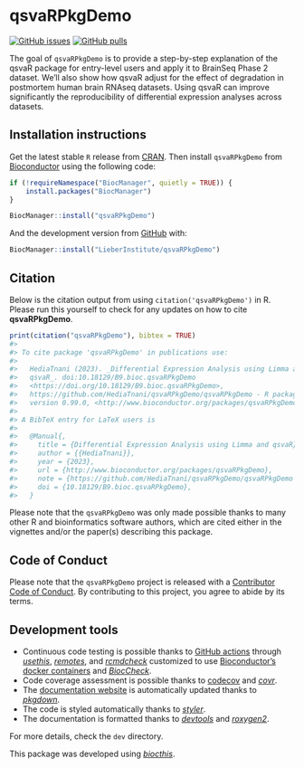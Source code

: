 
<!-- README.md is generated from README.Rmd. Please edit that file -->

# qsvaRPkgDemo

<!-- badges: start -->

[![GitHub
issues](https://img.shields.io/github/issues/HediaTnani/qsvaRPkgDemo)](https://github.com/HediaTnani/qsvaRPkgDemo/issues)
[![GitHub
pulls](https://img.shields.io/github/issues-pr/HediaTnani/qsvaRPkgDemo)](https://github.com/HediaTnani/qsvaRPkgDemo/pulls)
<!-- badges: end -->

The goal of `qsvaRPkgDemo` is to provide a step-by-step explanation of
the qsvaR package for entry-level users and apply it to BrainSeq Phase 2
dataset. We’ll also show how qsvaR adjust for the effect of degradation
in postmortem human brain RNAseq datasets. Using qsvaR can improve
significantly the reproducibility of differential expression analyses
across datasets.

## Installation instructions

Get the latest stable `R` release from
[CRAN](http://cran.r-project.org/). Then install `qsvaRPkgDemo` from
[Bioconductor](http://bioconductor.org/) using the following code:

``` r
if (!requireNamespace("BiocManager", quietly = TRUE)) {
    install.packages("BiocManager")
}

BiocManager::install("qsvaRPkgDemo")
```

And the development version from
[GitHub](https://github.com/HediaTnani/qsvaRPkgDemo) with:

``` r
BiocManager::install("LieberInstitute/qsvaRPkgDemo")
```

## Citation

Below is the citation output from using `citation('qsvaRPkgDemo')` in R.
Please run this yourself to check for any updates on how to cite
**qsvaRPkgDemo**.

``` r
print(citation("qsvaRPkgDemo"), bibtex = TRUE)
#> 
#> To cite package 'qsvaRPkgDemo' in publications use:
#> 
#>   HediaTnani (2023). _Differential Expression Analysis using Limma and
#>   qsvaR_. doi:10.18129/B9.bioc.qsvaRPkgDemo
#>   <https://doi.org/10.18129/B9.bioc.qsvaRPkgDemo>,
#>   https://github.com/HediaTnani/qsvaRPkgDemo/qsvaRPkgDemo - R package
#>   version 0.99.0, <http://www.bioconductor.org/packages/qsvaRPkgDemo>.
#> 
#> A BibTeX entry for LaTeX users is
#> 
#>   @Manual{,
#>     title = {Differential Expression Analysis using Limma and qsvaR},
#>     author = {{HediaTnani}},
#>     year = {2023},
#>     url = {http://www.bioconductor.org/packages/qsvaRPkgDemo},
#>     note = {https://github.com/HediaTnani/qsvaRPkgDemo/qsvaRPkgDemo - R package version 0.99.0},
#>     doi = {10.18129/B9.bioc.qsvaRPkgDemo},
#>   }
```

Please note that the `qsvaRPkgDemo` was only made possible thanks to
many other R and bioinformatics software authors, which are cited either
in the vignettes and/or the paper(s) describing this package.

## Code of Conduct

Please note that the `qsvaRPkgDemo` project is released with a
[Contributor Code of
Conduct](http://bioconductor.org/about/code-of-conduct/). By
contributing to this project, you agree to abide by its terms.

## Development tools

- Continuous code testing is possible thanks to [GitHub
  actions](https://www.tidyverse.org/blog/2020/04/usethis-1-6-0/)
  through *[usethis](https://CRAN.R-project.org/package=usethis)*,
  *[remotes](https://CRAN.R-project.org/package=remotes)*, and
  *[rcmdcheck](https://CRAN.R-project.org/package=rcmdcheck)* customized
  to use [Bioconductor’s docker
  containers](https://www.bioconductor.org/help/docker/) and
  *[BiocCheck](https://bioconductor.org/packages/3.15/BiocCheck)*.
- Code coverage assessment is possible thanks to
  [codecov](https://codecov.io/gh) and
  *[covr](https://CRAN.R-project.org/package=covr)*.
- The [documentation website](http://HediaTnani.github.io/qsvaRPkgDemo)
  is automatically updated thanks to
  *[pkgdown](https://CRAN.R-project.org/package=pkgdown)*.
- The code is styled automatically thanks to
  *[styler](https://CRAN.R-project.org/package=styler)*.
- The documentation is formatted thanks to
  *[devtools](https://CRAN.R-project.org/package=devtools)* and
  *[roxygen2](https://CRAN.R-project.org/package=roxygen2)*.

For more details, check the `dev` directory.

This package was developed using
*[biocthis](https://bioconductor.org/packages/3.15/biocthis)*.

